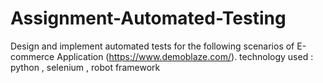 # Assignment-Automated-Testing
Design and implement automated tests for the following scenarios of E-commerce Application (https://www.demoblaze.com/). technology used : python , selenium , robot framework
